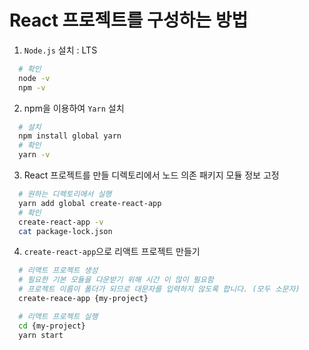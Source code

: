 # React 프로젝트를 구성하는 방법

1. `Node.js` 설치 : LTS

```bash
  # 확인
  node -v
  npm -v
```

2. npm을 이용하여 `Yarn` 설치

```bash
  # 설치
  npm install global yarn
  # 확인
  yarn -v
```

3. React 프로젝트를 만들 디렉토리에서 노드 의존 패키지 모듈 정보 고정

```bash
  # 원하는 디렉토리에서 실행
  yarn add global create-react-app
  # 확인
  create-react-app -v
  cat package-lock.json
```

4. `create-react-app`으로 리액트 프로젝트 만들기

```bash
  # 리액트 프로젝트 생성
  # 필요한 기본 모듈을 다운받기 위해 시간 이 많이 필요함
  # 프로젝트 이름이 폴더가 되므로 대문자를 입력하지 않도록 합니다. (모두 소문자)
  create-reace-app {my-project}

  # 리액트 프로젝트 실행
  cd {my-project}
  yarn start
```
